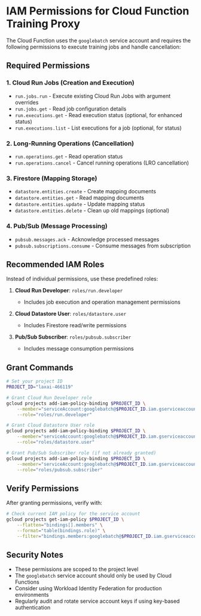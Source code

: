 # IAM Permissions for Cloud Function Training Proxy

The Cloud Function uses the `googlebatch` service account and requires the following permissions to execute training jobs and handle cancellation:

## Required Permissions

### 1. Cloud Run Jobs (Creation and Execution)
- `run.jobs.run` - Execute existing Cloud Run Jobs with argument overrides
- `run.jobs.get` - Read job configuration details
- `run.executions.get` - Read execution status (optional, for enhanced status)
- `run.executions.list` - List executions for a job (optional, for status)

### 2. Long-Running Operations (Cancellation)
- `run.operations.get` - Read operation status
- `run.operations.cancel` - Cancel running operations (LRO cancellation)

### 3. Firestore (Mapping Storage)
- `datastore.entities.create` - Create mapping documents
- `datastore.entities.get` - Read mapping documents
- `datastore.entities.update` - Update mapping status
- `datastore.entities.delete` - Clean up old mappings (optional)

### 4. Pub/Sub (Message Processing)
- `pubsub.messages.ack` - Acknowledge processed messages
- `pubsub.subscriptions.consume` - Consume messages from subscription

## Recommended IAM Roles

Instead of individual permissions, use these predefined roles:

1. **Cloud Run Developer**: `roles/run.developer`
   - Includes job execution and operation management permissions
   
2. **Cloud Datastore User**: `roles/datastore.user`
   - Includes Firestore read/write permissions
   
3. **Pub/Sub Subscriber**: `roles/pubsub.subscriber`
   - Includes message consumption permissions

## Grant Commands

```bash
# Set your project ID
PROJECT_ID="laxai-466119"

# Grant Cloud Run Developer role
gcloud projects add-iam-policy-binding $PROJECT_ID \
    --member="serviceAccount:googlebatch@$PROJECT_ID.iam.gserviceaccount.com" \
    --role="roles/run.developer"

# Grant Cloud Datastore User role
gcloud projects add-iam-policy-binding $PROJECT_ID \
    --member="serviceAccount:googlebatch@$PROJECT_ID.iam.gserviceaccount.com" \
    --role="roles/datastore.user"

# Grant Pub/Sub Subscriber role (if not already granted)
gcloud projects add-iam-policy-binding $PROJECT_ID \
    --member="serviceAccount:googlebatch@$PROJECT_ID.iam.gserviceaccount.com" \
    --role="roles/pubsub.subscriber"
```

## Verify Permissions

After granting permissions, verify with:

```bash
# Check current IAM policy for the service account
gcloud projects get-iam-policy $PROJECT_ID \
    --flatten="bindings[].members" \
    --format="table(bindings.role)" \
    --filter="bindings.members:googlebatch@$PROJECT_ID.iam.gserviceaccount.com"
```

## Security Notes

- These permissions are scoped to the project level
- The `googlebatch` service account should only be used by Cloud Functions
- Consider using Workload Identity Federation for production environments
- Regularly audit and rotate service account keys if using key-based authentication